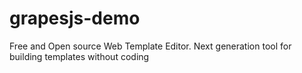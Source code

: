 # grapesjs-demo
Free and Open source Web Template Editor. Next generation tool for building templates without coding
